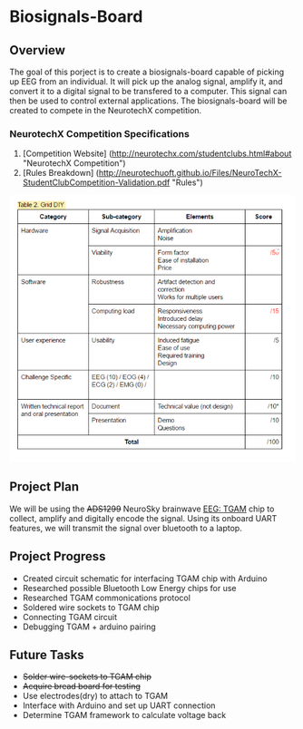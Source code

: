 # Biosignals-Board

## Overview

The goal of this porject is to create a biosignals-board capable of picking up EEG from an individual. It will pick up the analog signal, amplify it, and convert it to a digital signal to be transfered to a computer. This signal can then be used to control external applications. The biosignals-board will be created to compete in the NeurotechX competition.

### NeurotechX Competition Specifications

1. [Competition Website] (http://neurotechx.com/studentclubs.html#about "NeurotechX Competition")
2. [Rules Breakdown] (http://neurotechuoft.github.io/Files/NeuroTechX-StudentClubCompetition-Validation.pdf "Rules")  

![alt text](./Resources/CompetitionRubric/DIY.png)

## Project Plan

We will be using the ~~ADS1299~~ NeuroSky brainwave [EEG: TGAM] chip to collect, amplify and digitally encode the signal. Using its onboard UART features, we will transmit the signal over bluetooth to a laptop.

[EEG: TGAM]: ./TGAM/


## Project Progress
* Created circuit schematic for interfacing TGAM chip with Arduino
* Researched possible Bluetooth Low Energy chips for use
* Researched TGAM commonications protocol
* Soldered wire sockets to TGAM chip
* Connecting TGAM circuit
* Debugging TGAM + arduino pairing

## Future Tasks
* ~~Solder wire-sockets to TGAM chip~~
* ~~Acquire bread board for testing~~
* Use electrodes(dry) to attach to TGAM
* Interface with Arduino and set up UART connection
* Determine TGAM framework to calculate voltage back
